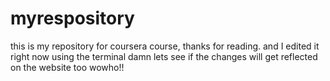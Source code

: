 # myrespository
this is my repository for coursera course, thanks for reading.
and I edited it right now using the terminal damn lets see if the changes will get reflected on the website too wowho!! 
